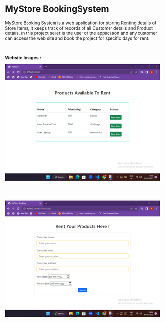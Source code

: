 # MyStore BookingSystem

MyStore Booking System is a web application for storing Renting details of Store Items, It keeps track of records of all Customer details and Product details. 
In this project seller is the user of the application and any customer can access the web site and book the project for specific days for rent. 

<br/>

**Website Images :**

![Home Page](screenshots/img1.png)

<br><br/>

![Register Page](screenshots/img2.png)
